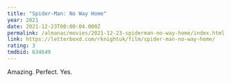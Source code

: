 ```yaml
---
title: "Spider-Man: No Way Home"
year: 2021
date: 2021-12-23T00:00:04.000Z
permalink: /almanac/movies/2021-12-23-spiderman-no-way-home/index.html
link: https://letterboxd.com/rknightuk/film/spider-man-no-way-home/
rating: 3
tmdbid: 634649
---
```


Amazing. Perfect. Yes.